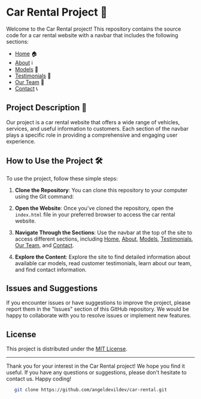 # Car Rental Project 🚗

Welcome to the Car Rental project! This repository contains the source code for a car rental website with a navbar that includes the following sections:

- [Home](#home) 🏠
- [About](#about) ℹ️
- [Models](#models) 🚙
- [Testimonials](#testimonials) 👏
- [Our Team](#our-team) 👥
- [Contact](#contact) 📞

## Project Description 📝

Our project is a car rental website that offers a wide range of vehicles, services, and useful information to customers. Each section of the navbar plays a specific role in providing a comprehensive and engaging user experience.

## How to Use the Project 🛠️

To use the project, follow these simple steps:



1. **Clone the Repository**: You can clone this repository to your computer using the Git command:

2. **Open the Website**: Once you've cloned the repository, open the `index.html` file in your preferred browser to access the car rental website.

3. **Navigate Through the Sections**: Use the navbar at the top of the site to access different sections, including [Home](#home), [About](#about), [Models](#models), [Testimonials](#testimonials), [Our Team](#our-team), and [Contact](#contact).

4. **Explore the Content**: Explore the site to find detailed information about available car models, read customer testimonials, learn about our team, and find contact information.

## Issues and Suggestions

If you encounter issues or have suggestions to improve the project, please report them in the "Issues" section of this GitHub repository. We would be happy to collaborate with you to resolve issues or implement new features.

## License

This project is distributed under the [MIT License](LICENSE).

---

Thank you for your interest in the Car Rental project! We hope you find it useful. If you have any questions or suggestions, please don't hesitate to contact us. Happy coding!

```bash
   git clone https://github.com/angeldevildev/car-rental.git